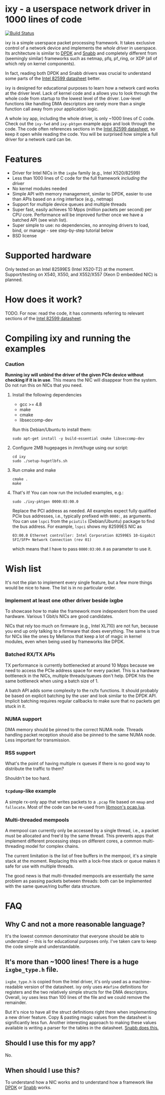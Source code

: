 # ixy - a userspace network driver in 1000 lines of code

[![Build Status](https://travis-ci.org/pudelkoM/ixy.svg?branch=master)](https://travis-ci.org/pudelkoM/ixy)

ixy is a simple userspace packet processing framework.
It takes exclusive control of a network device and implements the *whole driver* in userspace.
Its architecture is similar to [DPDK](http://dpdk.org/) and [Snabb](http://snabb.co) and completely different from (seemingly similar) frameworks such as netmap, pfq, pf_ring, or XDP (all of which rely on kernel components).

In fact, reading both DPDK and Snabb drivers was crucial to understand some parts of the [Intel 82599 datasheet](https://www.intel.com/content/dam/www/public/us/en/documents/datasheets/82599-10-gbe-controller-datasheet.pdf) better.


ixy is designed for educational purposes to learn how a network card works at the driver level.
Lack of kernel code and a allows you to look through the whole code from startup to the lowest level of the driver.
Low-level functions like handling DMA descriptors are rarely more than a single function call away from your application logic.

A whole ixy app, including the whole driver, is only ~1000 lines of C code.
Check out the `ixy-fwd` and `ixy-pktgen` example apps and look through the code.
The code often references sections in the [Intel 82599 datasheet](https://www.intel.com/content/dam/www/public/us/en/documents/datasheets/82599-10-gbe-controller-datasheet.pdf), so keep it open while reading the code.
You will be surprised how simple a full driver for a network card can be.



# Features
* Driver for Intel NICs in the `ixgbe` family (e.g., Intel X520/82599)
* Less than 1000 lines of C code for the full framework *including the driver*
* No kernel modules needed
* Simple API with memory management, similar to DPDK, easier to use than APIs based on a ring interface (e.g., netmap)
* Support for multiple device queues and multiple threads
* Super fast, easily achieves 10 Mpps (million packets per second) per CPU core. Performance will be improved further once we have a batched API (see wish list).
* Super simple to use: no dependencies, no annoying drivers to load, bind, or manage - see step-by-step tutorial below
* BSD license

# Supported hardware
Only tested on an Intel 82599ES (Intel X520-T2) at the moment.
Support/testing on X540, X550, and X552/X557 (Xeon D embedded NIC) is planned.

# How does it work?
TODO. For now: read the code, it has comments referring to relevant sections of the [Intel 82599 datasheet](https://www.intel.com/content/dam/www/public/us/en/documents/datasheets/82599-10-gbe-controller-datasheet.pdf).

# Compiling ixy and running the examples

### Caution
**Running ixy will unbind the driver of the given PCIe device without checking if it is in use**. This means the NIC will disappear from the system. Do not run this on NICs that you need.

1. Install the following dependencies
	* gcc >= 4.8
	* make
	* cmake
	* libseccomp-dev
	
	Run this Debian/Ubuntu to install them:
	
	```
	sudo apt-get install -y build-essential cmake libseccomp-dev
	```
2. Configure 2MB hugepages in /mnt/huge using our script:

	```
	cd ixy
	sudo ./setup-hugetlbfs.sh
	```
	
3. Run cmake and make

	```
	cmake .
	make
	```
4. That's it! You can now run the included examples, e.g.:

	```
	sudo ./ixy-pktgen 0000:03:00.0
	```
	
	Replace the PCI address as needed. All examples expect fully qualified PCIe bus addresses, i.e., typically prefixed with `0000:`, as arguments.
	You can use `lspci` from the `pciutils` (Debian/Ubuntu) package to find the bus address.
	For example, `lspci` shows my 82599ES NIC as
	
	`03:00.0 Ethernet controller: Intel Corporation 82599ES 10-Gigabit SFI/SFP+ Network Connection (rev 01)`
	
	which means that I have to pass `0000:03:00.0` as parameter to use it.

# Wish list
It's not the plan to implement every single feature, but a few more things would be nice to have.
The list is in no particular order.

### Implement at least one other driver beside ixgbe

To showcase how to make the framework more independent from the used hardware.
Various 1 Gbit/s NICs are good candidates.

NICs that rely too much on firmware (e.g., Intel XL710) are not fun, because you end up only talking to a firmware that does everything.
The same is true for NICs like the ones by Mellanox that keep a lot of magic in kernel modules, even when being used by frameworks like DPDK.

### Batched RX/TX APIs

TX performance is currently bottlenecked at around 10 Mpps because we need to access the PCIe address space for every packet.
This is a hardware bottleneck in the NICs, multiple threads/queues don't help.
DPDK hits the same bottleneck when using a batch size of 1.

A batch API adds some complexity to the rx/tx functions.
It should probably be based on explicit batching by the user and look similar to the DPDK API.
Implicit batching requires regular callbacks to make sure that no packets get stuck in it.

### NUMA support
DMA memory should be pinned to the correct NUMA node.
Threads handling packet reception should also be pinned to the same NUMA node.
Less important for transmission.

### RSS support
What's the point of having multiple rx queues if there is no good way to distribute the traffic to them?

Shouldn't be too hard.

### `tcpdump`-like example
A simple rx-only app that writes packets to a `.pcap` file based on `mmap` and `fallocate`.
Most of the code can be re-used from [libmoon's pcap.lua](https://github.com/libmoon/libmoon/blob/master/lua/pcap.lua).

### Multi-threaded mempools
A mempool can currently only be accessed by a single thread, i.e., a packet must be allocated and free'd by the same thread.
This prevents apps that implement different processing steps on different cores, a common multi-threading model for complex chains.

The current limitation is the list of free buffers in the mempool, it's a simple stack at the moment.
Replacing this with a lock-free stack or queue makes it safe for use with multiple threads.

The good news is that multi-threaded mempools are essentially the same problem as passing packets between threads: both can be implemented with the same queue/ring buffer data structure.


# FAQ

## Why C and not a more reasonable language?
It's the lowest common denominator that everyone should be able to understand -- this is for educational purposes only.
I've taken care to keep the code simple and understandable.

## It's more than ~1000 lines! There is a huge `ixgbe_type.h` file.
`ixgbe_type.h` is copied from the Intel driver, it's only used as a machine-readable version of the datasheet.
ixy only uses `#define` definitions for registers and the two relatively simple structs for the DMA descriptors.
Overall, ixy uses less than 100 lines of the file and we could remove the remainder.

But it's nice to have all the struct definitions right there when implementing a new driver feature. Copy & pasting magic values from the datasheet is significantly less fun.
Another interesting approach to making these values available is writing a parser for the tables in the datasheet.
[Snabb does this.](https://github.com/snabbco/snabb/blob/master/src/lib/hardware/register.lua)

## Should I use this for my app?
No.

## When should I use this?
To understand how a NIC works and to understand how a framework like [DPDK](http://dpdk.org/) or [Snabb](http://snabb.co) works.

